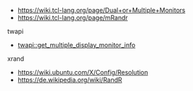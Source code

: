 
+ https://wiki.tcl-lang.org/page/Dual+or+Multiple+Monitors
+ https://wiki.tcl-lang.org/page/mRandr


twapi
+ [twapi::get_multiple_display_monitor_info](https://twapi.magicsplat.com/v4.0/ui.html#get_display_monitor_info)
  

xrand

+ https://wiki.ubuntu.com/X/Config/Resolution
+ https://de.wikipedia.org/wiki/RandR
  

